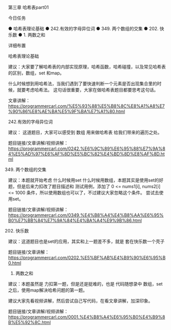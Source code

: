 第三章 哈希表part01

 今日任务 

● 哈希表理论基础 
● 242.有效的字母异位词 
● 349. 两个数组的交集 
● 202. 快乐数
● 1. 两数之和   

 详细布置 

 哈希表理论基础 

建议：大家要了解哈希表的内部实现原理，哈希函数，哈希碰撞，以及常见哈希表的区别，数组，set 和map。  

什么时候想到用哈希法，当我们遇到了要快速判断一个元素是否出现集合里的时候，就要考虑哈希法。  这句话很重要，大家在做哈希表题目都要思考这句话。 

文章讲解：https://programmercarl.com/%E5%93%88%E5%B8%8C%E8%A1%A8%E7%90%86%E8%AE%BA%E5%9F%BA%E7%A1%80.html  


 242.有效的字母异位词 

建议： 这道题目，大家可以感受到 数组 用来做哈希表 给我们带来的遍历之处。 

题目链接/文章讲解/视频讲解： https://programmercarl.com/0242.%E6%9C%89%E6%95%88%E7%9A%84%E5%AD%97%E6%AF%8D%E5%BC%82%E4%BD%8D%E8%AF%8D.html  


 349. 两个数组的交集 

建议：本题就开始考虑 什么时候用set 什么时候用数组，本题其实是使用set的好题，但是后来力扣改了题目描述和 测试用例，添加了 0 <= nums1[i], nums2[i] <= 1000 条件，所以使用数组也可以了，不过建议大家忽略这个条件。 尝试去使用set。 

题目链接/文章讲解/视频讲解：https://programmercarl.com/0349.%E4%B8%A4%E4%B8%AA%E6%95%B0%E7%BB%84%E7%9A%84%E4%BA%A4%E9%9B%86.html  

 202. 快乐数 

建议：这道题目也是set的应用，其实和上一题差不多，就是 套在快乐数一个壳子 

题目链接/文章讲解：https://programmercarl.com/0202.%E5%BF%AB%E4%B9%90%E6%95%B0.html  

 1. 两数之和 

建议：本题虽然是 力扣第一题，但是还是挺难的，也是 代码随想录中 数组，set之后，使用map解决哈希问题的第一题。 

建议大家先看视频讲解，然后尝试自己写代码，在看文章讲解，加深印象。 

题目链接/文章讲解/视频讲解：https://programmercarl.com/0001.%E4%B8%A4%E6%95%B0%E4%B9%8B%E5%92%8C.html 



